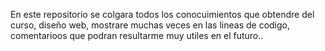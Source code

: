 En este repositorio se colgara todos los conocuimientos que obtendre del curso, diseño web,
mostrare muchas veces en las lineas de codigo, comentarioos que podran resultarme muy utiles en el futuro..